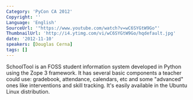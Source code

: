 ```yaml
---
Category: 'PyCon CA 2012'
Copyright: ''
Language: 'English'
SourceUrl: '"https://www.youtube.com/watch?v=wC6SYGtW9Go"'
ThumbnailUrl: 'http://i4.ytimg.com/vi/wC6SYGtW9Go/hqdefault.jpg'
date: '2012-11-10'
speakers: [Douglas Cerna]
tags: []
---
```

SchoolTool is an FOSS student information system developed in Python using the
Zope 3 framework. It has several basic components a teacher could use:
gradebook, attendance, calendars, etc and some "advanced" ones like
interventions and skill tracking. It's easily available in the Ubuntu Linux
distribution.

